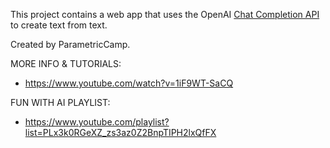 This project contains a web app that uses the OpenAI [Chat Completion API](https://platform.openai.com/docs/guides/text-generation) to create text from text. 

Created by ParametricCamp.

MORE INFO & TUTORIALS: 
- https://www.youtube.com/watch?v=1iF9WT-SaCQ

FUN WITH AI PLAYLIST:
- https://www.youtube.com/playlist?list=PLx3k0RGeXZ_zs3az0Z2BnpTIPH2lxQfFX
